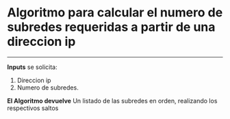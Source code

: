 # Algoritmo para calcular el numero de subredes requeridas a partir de una direccion ip
---
**Inputs**
se solicita:
1. Direccion ip
2. Numero de subredes.

**El Algoritmo devuelve**
Un listado de las subredes en orden, realizando los respectivos saltos
